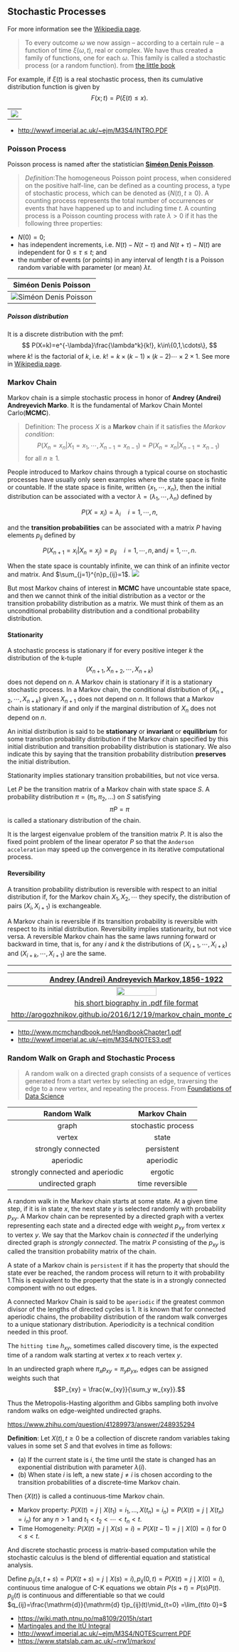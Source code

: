 ## Stochastic Processes

For more information see the [Wikipedia page](https://www.wikiwand.com/en/Stochastic_process).
> To every outcome $\omega$ we now assign – according to a certain rule – a
function of time $\xi(\omega, t)$, real or complex. We have thus created a family
of functions, one for each $\omega$. This family is called a stochastic process
(or a random function). from [the little book](https://www.math.uwaterloo.ca/~mscott/Little_Notes.pdf)

For example, if $\xi(t)$
is a real stochastic process, then its cumulative distribution function is given by
$$F(x;t)=P(\xi(t)\leq x).$$

||
|---|
|![](https://www.azquotes.com/picture-quotes/quote-a-stochastic-process-is-about-the-results-of-convolving-probabilities-which-is-just-anthony-stafford-beer-111-68-26.jpg)|

- http://wwwf.imperial.ac.uk/~ejm/M3S4/INTRO.PDF


### Poisson Process

Poisson process is named after the statistician [**Siméon Denis Poisson**](https://www.wikiwand.com/en/Sim%C3%A9on_Denis_Poisson).
> *Definition*:The homogeneous Poisson point process, when considered on the positive half-line, can be defined as a counting process, a type of stochastic process, which can be denoted as  $\{N(t),t\geq 0\}$. A counting process represents the total number of occurrences or events that have happened up to and including time $t$. A counting process is a Poisson counting process with rate $\lambda >0$ if it has the following three properties:
* $N(0)=0$;
* has independent increments, i.e. $N(t)-N(t-\tau)$ and $N(t+\tau)-N(t)$ are independent for $0\leq\tau\leq{t}$; and
* the number of events (or points) in any interval of length $t$ is a Poisson random variable with parameter (or mean) $\lambda t$.

|Siméon Denis Poisson|
|:------------------:|
|![Siméon Denis Poisson](http://www.nndb.com/people/857/000093578/poisson-2-sized.jpg)|

##### Poisson distribution

It is a discrete distribution with the pmf:
$$
P(X=k)=e^{-\lambda}\frac{\lambda^k}{k!}, k\in\{0,1,\cdots\},
$$
where  $k!$ is the factorial of $k$, i.e. $k!=k\times{(k-1)}\times{(k-2)}\cdots\times{2}\times{1}$.
See more in [Wikipedia page](https://www.wikiwand.com/en/Poisson_distribution).

### Markov Chain

Markov chain is a simple stochastic process in honor of **Andrey (Andrei) Andreyevich Marko**.
It is the fundamental of Markov Chain Montel Carlo(**MCMC**).
> Definition: The process $X$ is a **Markov**  chain if it satisfies the *Markov condition*:
> $$P(X_{n}=x_{n}|X_{1}=x_{1},\cdots,X_{n-1}=x_{n-1})=P(X_{n}=x_{n}|X_{n-1}=x_{n-1})$$
>for all $n\geq 1$.

People introduced to Markov chains through a typical course on stochastic processes have
usually only seen examples where the state space is finite or countable. If the state space
is finite, written $\{x_1,\cdots,x_n\}$, then the initial distribution can be associated with a vector $\lambda =(\lambda_1,\cdots, \lambda_n)$ defined by

$$
P(X=x_i)=\lambda_i\quad i=1,\cdots, n,
$$

and the **transition probabilities** can be associated with a matrix $P$ having elements $p_{i j}$
defined by

$$
P(X_{n+1}=x_i|X_n=x_j)=p_{i j}\quad i=1,\cdots, n,\text{and}\, j=1,\cdots,n.
$$

When the state space is countably infinite, we can think of an infinite vector and matrix. And $\sum_{j=1}^{n}p_{ij}=1$.
![](http://iacs-courses.seas.harvard.edu/courses/am207/blog/files/images/Markov_ex1.png)

But most Markov chains of interest in **MCMC** have uncountable state space, and then we
cannot think of the initial distribution as a vector or the transition probability distribution
as a matrix. We must think of them as an unconditional probability distribution and a
conditional probability distribution.

#### Stationarity

A stochastic process is stationary if for every positive integer $k$ the
distribution of the k-tuple
$$(X_{n+1},X_{n+2}, \cdots , X_{n+k})$$
does not depend on $n$. A Markov chain is stationary if it is a stationary stochastic process.
In a Markov chain, the conditional distribution of $(X_{n+2}, \cdots , X_{n+k})$ given $X_{n+1}$ does not depend
on $n$. It follows that a Markov chain is stationary if and only if the marginal distribution of $X_n$ does not depend on $n$.

An initial distribution is said to be **stationary** or **invariant** or **equilibrium** for some transition probability distribution if the Markov chain specified by this initial distribution and transition probability distribution is stationary. We also indicate this by saying that the transition probability distribution **preserves** the initial distribution.

Stationarity implies stationary transition probabilities, but not vice versa.

Let ${P}$ be the transition matrix of a Markov chain with state
space ${S}$. A probability distribution $\pi = (\pi_1, \pi_2, \dots)$ on ${S}$ satisfying
$$\pi P=\pi$$
is called a stationary distribution of the chain.

It is the largest eigenvalue problem of the transition matrix ${P}$. It is also the fixed point problem of the linear operator ${P}$ so that the `Anderson acceleration` may speed up the convergence in its iterative computational process.

#### Reversibility

A transition probability distribution is reversible with respect to an initial distribution if, for
the Markov chain $X_1, X_2, \cdots$ they specify, the distribution of pairs $(X_i, X_{i+1})$ is exchangeable.

A Markov chain is reversible if its transition probability is reversible with respect to its initial distribution. Reversibility implies stationarity, but not vice versa. A reversible Markov chain has the same laws running forward or backward in time, that is, for any $i$ and $k$ the distributions of $(X_{i+1}, \cdots , X_{i+k})$ and $(X_{i+k}, \cdots , X_{i+1})$ are the same.
***

|[Andrey (Andrei) Andreyevich Markov,1856-1922](https://www.wikiwand.com/en/Andrey_Markov)|
|:---------------------------------------------------------------------------------------:|
|<img src=https://upload.wikimedia.org/wikipedia/commons/a/a8/Andrei_Markov.jpg width=40% />|
|[his short biography in .pdf file format](https://wayback.archive-it.org/all/20121218173228/https://netfiles.uiuc.edu/meyn/www/spm_files/Markov-Work-and-life.pdf)|
|http://arogozhnikov.github.io/2016/12/19/markov_chain_monte_carlo.html|

* http://www.mcmchandbook.net/HandbookChapter1.pdf
* http://wwwf.imperial.ac.uk/~ejm/M3S4/NOTES3.pdf

### Random Walk on Graph and Stochastic Process

> A random walk on a directed graph consists of a sequence of vertices generated from
> a start vertex by selecting an edge, traversing the edge to a new vertex, and repeating the process. From [Foundations of Data Science](https://www.microsoft.com/en-us/research/publication/foundations-of-data-science/)

| Random Walk | Markov Chain |
|:-----------:|:------------:|
| graph | stochastic process |
|    vertex   |     state    |
|strongly connected | persistent |
|  aperiodic  |  aperiodic  |
|strongly connected  and aperiodic | ergotic |
| undirected graph |  time reversible |

A random walk in the Markov chain starts at some state. At a given time step, if it is in state ${x}$, the next state ${y}$ is selected
randomly with probability $p_{xy}$. A Markov chain can be represented by a directed graph
with a vertex representing each state and a directed edge with weight $p_{xy}$ from vertex ${x}$
to vertex ${y}$.
We say that the Markov chain is *connected* if the underlying directed graph
is *strongly connected*. The matrix ${P}$ consisting of the $p_{xy}$ is called the transition probability matrix of
the chain.

A state of a Markov chain is `persistent` if it has the property that should the state ever
be reached, the random process will return to it with probability ${1}$.This is equivalent
to the property that the state is in a strongly connected component with no out edges.

A connected Markov Chain is said to be `aperiodic` if the greatest common divisor of the lengths of directed cycles is ${1}$.
It is known that for connected aperiodic chains, the
probability distribution of the random walk converges to a unique stationary distribution.
Aperiodicity is a technical condition needed in this proof.

The `hitting time` $h_{xy}$, sometimes called discovery time, is the expected time of a random walk starting at vertex ${x}$ to reach vertex ${y}$.

In an undirected graph where $\pi_x p_{xy} = \pi_y p_{yx}$,  edges can be assigned weights such that
$$P_{xy} = \frac{w_{xy}}{\sum_y w_{xy}}.$$

Thus the Metropolis-Hasting algorithm and Gibbs
sampling both involve random walks on edge-weighted undirected graphs.

https://www.zhihu.com/question/41289973/answer/248935294

**Definition**: Let ${X(t), t \geq 0}$ be a collection of discrete random
variables taking values in some set ${S}$ and that evolves in time as follows:

* (a) If the current state is ${i}$, the time until the state is changed has an exponential distribution with parameter $\lambda(i)$.
* (b) When state ${i}$ is left, a new state  $j\neq i$ is chosen according to the transition probabilities of a discrete-time Markov chain.

Then $\{X(t)\}$ is called a continuous-time Markov chain.

- Markov property: $P(X(t)=j\mid X(t_1)=i_1,\dots, X(t_n)=i_n)=P(X(t)=j\mid X(t_n)=i_n)$ for any $n>1$ and $t_1<t_2<\cdots<t_n<t$.
- Time Homogeneity: $P(X(t)=j\mid X(s)=i) = P(X(t-1)=j\mid X(0)=i)$ for $0<s<t$.

And discrete stochastic process is matrix-based computation while the stochastic calculus is the blend of differential equation and statistical analysis.

Define $p_{ij}(s, t+s)= P(X(t+s)=j\mid X(s)=i), p_{ij}(0, t)=P(X(t)=j\mid X(0)=i)$, continuous time analogue of C-K equations we obtain $P(s+t)=P(s)P(t)$.
$p_{ij} (t)$ is  continuous and differentiable so that we could $q_{ij}=\frac{\mathrm{d}}{\mathrm{d} t}p_{ij}(t)\mid_{t=0} =\lim_{t\to 0}=$

* https://wiki.math.ntnu.no/ma8109/2015h/start
* [Martingales and the ItÙ Integral](https://www.math.ntnu.no/emner/MA8109/2013h/notes/HEK2011/MartingalesAndIto2011.pdf)
* http://wwwf.imperial.ac.uk/~ejm/M3S4/NOTEScurrent.PDF
* https://www.statslab.cam.ac.uk/~rrw1/markov/
